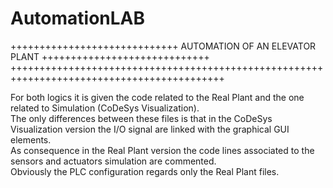 # AutomationLAB

+++++++++++++++++++++++++++++ AUTOMATION OF AN ELEVATOR PLANT +++++++++++++++++++++++++++++ 
+++++++++++++++++++++++++++++++++++++++++++++++++++++++++++++++++++++++++++++++++++++++++++
                                                                                       
For both logics it is given the code related to the Real Plant and the one related to 
Simulation (CoDeSys Visualization).                                                   
The only differences between these files is that in the CoDeSys Visualization version 
the I/O signal are linked with the graphical GUI elements.                            
As consequence in the Real Plant version the code lines associated to the sensors and 
actuators simulation are commented.                                                   
Obviously the PLC configuration regards only the Real Plant files.                    
                                                                                       

